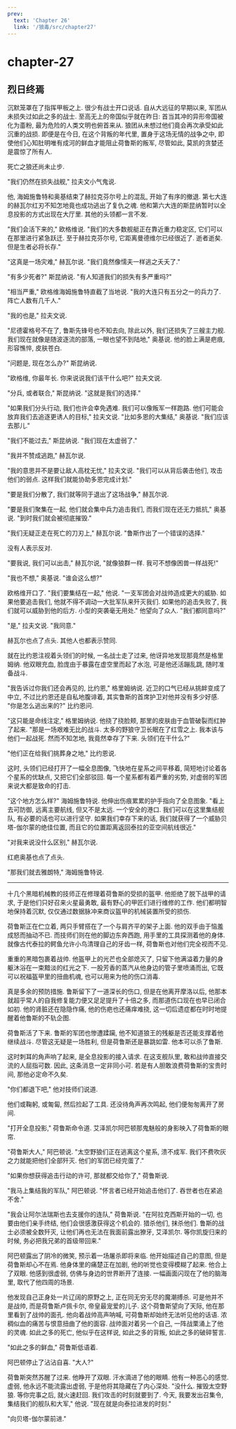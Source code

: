 ```yaml
---
prev:
  text: 'Chapter 26'
  link: '/狼毒/src/chapter27'
---
```


# chapter-27

## 烈日终焉

沉默笼罩在了指挥甲板之上. 很少有战士开口说话. 自从大远征的早期以来, 军团从未损失过如此之多的战士. 至高无上的帝国似乎就在昨日: 首当其冲的异形帝国被化为齑粉, 最为危险的人类文明也俯首来从. 狼团从未想过他们竟会再次承受如此沉重的战损. 即便是在今日, 在这个背叛的年代里, 置身于这场无情的战争之中, 即使他们心知肚明唯有成河的鲜血才能阻止荷鲁斯的叛军, 尽管如此, 莫凯的贪婪还是震惊了所有人.

死亡之狼还尚未止步.

"我们仍然在损失战舰," 拉夫文小气鬼说.

他, 海姆施鲁特和奥基结束了赫拉克芬尔号上的混乱, 开始了有序的撤退. 第七大连的赫瓦尔红刃不知怎地竟也成功逃出了复仇之魂. 他和第六大连的斯昆纳暂时以全息投影的方式出现在大厅里. 其他的头领都一言不发.

"我们会活下来的," 欧格维说. "我们的大多数舰艇正在靠近重力稳定区, 它们可以在那里进行紧急跃迁. 至于赫拉克芬尔号, 它距离曼德维尔已经很近了. 逝者逝矣. 但是生者必将长存."

"这真是一场灾难," 赫瓦尔说. "我们竟然像懦夫一样逃之夭夭了."

"有多少死者?" 斯昆纳说. "有人知道我们的损失有多严重吗?"

"相当严重," 欧格维海姆施鲁特直截了当地说. "我的大连只有五分之一的兵力了. 阵亡人数有几千人."

"我的也是," 拉夫文说.

"尼德霍格号不在了, 鲁斯先锋号也不知去向, 除此以外, 我们还损失了三艘主力舰. 我们现在就像是随波逐流的部落, 一眼也望不到陆地," 奥基说. 他的脸上满是疤痕, 形容憔悴, 皮肤苍白.

"问题是, 现在怎么办?" 斯昆纳说.

"欧格维, 你最年长. 你来说说我们该干什么吧?" 拉夫文说.

"分兵, 或者联合," 斯昆纳说. "这就是我们的选择."

"如果我们分头行动, 我们也许会幸免遇难. 我们可以像叛军一样跑路. 他们可能会放弃我们去追逐更诱人的目标," 拉夫文说. "比如多恩的大集结," 奥基说. "我们应该去那儿."

"我们不能过去," 斯昆纳说. "我们现在太虚弱了."

"我并不赞成逃跑," 赫瓦尔说.

"我的意思并不是要让敌人高枕无忧," 拉夫文说. "我们可以从背后袭击他们, 攻击他们的弱点. 这样我们就能协助多恩完成计划."

"要是我们分散了, 我们就等同于退出了这场战争," 赫瓦尔说.

"要是我们聚集在一起, 他们就会集中兵力追击我们, 而我们现在还无力抵抗," 奥基说. "到时我们就会被彻底摧毁."

"我们无疑正走在死亡的刀刃上," 赫瓦尔说. "鲁斯作出了一个错误的选择."

没有人表示反对.

"要我说, 我们可以出击," 赫瓦尔说, "就像狼群一样. 我可不想像困兽一样战死!"

"我也不想," 奥基说. "谁会这么想?"

欧格维开口了. "我们要集结在一起," 他说. "一支军团会对战帅造成更大的威胁. 如果他要追击我们, 他就不得不调动一大批军队来歼灭我们. 如果他的追击失败了, 我们就可以威胁到他的后方. 小型的突袭毫无用处." 他望向了众人. "我们都同意吗?"

"是," 拉夫文说. "我同意."

赫瓦尔也点了点头. 其他人也都表示赞同.

就在比约恩注视着头领们的时候, 一名战士走了过来, 他讶异地发现那竟然是格里姆纳. 他双眼充血, 脸庞由于暴露在虚空里而起了水泡, 可是他还活蹦乱跳, 随时准备战斗.

"我告诉过你我们还会再见的, 比约恩," 格里姆纳说. 近卫的口气已经从挑衅变成了中立, 不过比约恩还是自私地腹诽着, 其实鲁斯的首席护卫对他并没有多少好感. "你是怎么逃出来的?" 比约恩问.

"这只能是命线注定," 格里姆纳说. 他挠了挠脸颊, 那里的皮肤由于血管破裂而红肿了起来. "那是一场艰难无比的战斗. 太多的野狼守卫长眠在了红雪之上. 我本该与他们一起战死. 然而不知怎地, 我竟然幸存了下来. 头领们在干什么?"

"他们正在给我们挑葬身之地," 比约恩说.

这时, 头领们已经打开了一幅全息图像, 飞快地在星系之间平移着, 简短地讨论着各个星系的优缺点, 又把它们全部驳回. 每一个星系都有着严重的劣势, 对虚弱的军团来说大都是致命的打击.

"这个地方怎么样?" 海姆施鲁特说. 他伸出伤痕累累的护手指向了全息图象. "看上去可防御, 远离主要航线, 但又不是太远. 一个安全的港口. 我们可以在这里集结舰队, 有必要的话也可以进行坚守. 如果我们幸存下来的话, 我们就获得了一个威胁贝塔-伽尔蒙的绝佳位置, 而且它的位置距离返回泰拉的亚空间航线很近."

"对我来说没什么区别," 赫瓦尔说.

红疤奥基也点了点头.

"那我们就去雅朗特," 海姆施鲁特说.

--------

十几个黑暗机械教的技师正在修理着荷鲁斯的受损的盔甲. 他拒绝了脱下战甲的请求, 于是他们只好召来火星最勇敢, 最有野心的甲匠们进行维修的工作. 他们都明智地保持着沉默, 仅仅通过数据脉冲来商议盔甲的机械装置所受的损伤.

荷鲁斯正在伫立着, 两只手臂搭在了一个与肩齐平的架子上面. 他的双手由于恼羞成怒而抽动不已. 而技师们则在他的脚边东奔西跑, 用手里的工具探测着他的身体. 就像古代泰拉的鳄鱼允许小鸟清理自己的牙齿一样, 荷鲁斯也对他们完全视而不见.

重重的黑暗包裹着战帅. 他盔甲上的光芒也全部熄灭了, 只留下他满溢着力量的身躯沐浴在一束黯淡的红光之下. 一股芳香的蒸汽从他身边的管子里喷涌而出, 它既可以祝福盔甲里的扭曲机魂, 也可以用来为他的伤口消毒.

真是多余的预防措施. 鲁斯留下了一道深长的伤口, 但是在他离开摩洛以后, 他那本就超乎常人的自我修复能力便又足足提升了十倍之多, 而那道伤口现在也早已闭合如初. 他的肾脏还在隐隐作痛, 他的伤疤也还痛痒难挠, 这一切后遗症都在时时地提醒着他鲁斯的不轨企图.

荷鲁斯活了下来. 鲁斯的军团也惨遭蹂躏, 他不知道狼王的残躯是否还能支撑着他继续战斗. 尽管这无疑是一场胜利, 但是荷鲁斯还是暴跳如雷. 他本可以杀了鲁斯.

这时刺耳的角声响了起来, 是全息投影的接入请求. 在这支舰队里, 敢和战帅直接交流的人屈指可数. 因此, 这条消息一定非同小可. 若是有人胆敢浪费荷鲁斯的宝贵时间, 那他必定命不久矣.

"你们都退下吧," 他对技师们说道.

他们或鞠躬, 或匍匐, 然后捡起了工具. 还没待角声再次鸣起, 他们便匆匆离开了房间.

"打开全息投影," 荷鲁斯命令道. 艾泽凯尔阿巴顿那鬼魅般的身影映入了荷鲁斯的眼帘.

"荷鲁斯大人," 阿巴顿说. "太空野狼们正在逃离这个星系, 溃不成军. 我们不费吹灰之力就能把他们全部歼灭. 他们的军团已经完蛋了."

"如果你想获得追击行动的许可, 那就都交给你了," 荷鲁斯说.

"我马上集结我的军队," 阿巴顿说. "怀言者已经开始追击他们了. 吞世者也在紧追不舍."

"我会让阿尔法瑞斯也去支援你的连队," 荷鲁斯说. "在阿拉克西斯开始的一切, 也要由他们亲手终结, 他们会很感激获得这个机会的. 猎杀他们, 抹杀他们. 鲁斯的战士必须被全数歼灭, 让他们再也无法在我面前露出獠牙, 艾泽凯尔. 等你凯旋归来的时候, 务必把我兄弟的首级带回来."

阿巴顿露出了阴冷的微笑, 预示着一场屠杀即将来临. 他开始描述自己的意图, 但是荷鲁斯却心不在焉. 他身体里的痛楚正在加剧, 他的听觉也变得模糊了起来. 他合上了双眼. 他感到很虚弱, 仿佛与身边的世界断开了连接. 一幅画面闪现在了他的脑海里, 取代了他四周的场景.

他发现自己正身处一片辽阔的原野之上, 正在同无穷无尽的魔潮搏杀. 可是他并不是战帅, 而是荷鲁斯卢佩卡尔, 帝皇最宠爱的儿子. 这个荷鲁斯望向了天际, 他在那里看到了战帅的面孔. 他向着战帅高声呐喊, 可荷鲁斯却始终无法听见他的话语. 浓稠似血的痛苦与恨意扭曲了他的面容. 战帅面对着另一个自己, 一阵战栗涌上了他的灵魂. 如此之多的死亡, 他似乎在这样说, 如此之多的背叛, 如此之多的破碎誓言.

"如此之多的鲜血," 荷鲁斯低语着.

阿巴顿停止了沾沾自喜. "大人?"

荷鲁斯突然苏醒了过来. 他睁开了双眼. 汗水滴进了他的眼睛. 他有一种恶心的感觉. 虚弱, 他永远不能流露出虚弱, 于是他将其隐藏在了内心深处. "没什么. 摧毁太空野狼. 等你完事之后, 就火速赶回. 我们攻击的时刻就要到了. 今天, 我要发出召集令, 集结我们的舰队和大军," 他说. "现在就是向泰拉进发的时刻."

"向贝塔-伽尔蒙前进."
